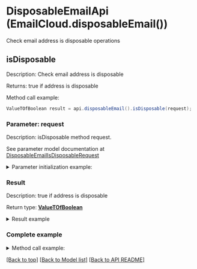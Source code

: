 # DisposableEmailApi (EmailCloud.disposableEmail())

Check email address is disposable operations

<a name="isDisposable"></a>
## isDisposable

Description: Check email address is disposable             

Returns: true if address is disposable

Method call example:
```java
ValueTOfBoolean result = api.disposableEmail().isDisposable(request);
```


### Parameter: request

Description: isDisposable method request.

See parameter model documentation at [DisposableEmailIsDisposableRequest](DisposableEmailIsDisposableRequest.md)

<details>
    <summary>Parameter initialization example:</summary>

```java
DisposableEmailIsDisposableRequest request = Models.disposableEmailIsDisposableRequest()
    .address("example@mailcatch.com")
    .build();
```

</details>

### Result

Description: true if address is disposable

Return type: [**ValueTOfBoolean**](ValueTOfBoolean.md)

<details>
    <summary>Result example</summary>

```java
result = ;
```
</details>

### Complete example

<details>
    <summary>Method call example:</summary>

```java
EmailCloud api = new EmailCloud(appKey, appSid);

// Prepare parameters:
DisposableEmailIsDisposableRequest request = Models.disposableEmailIsDisposableRequest()
    .address("example@mailcatch.com")
    .build();

// Call method:
ValueTOfBoolean result = api.disposableEmail().isDisposable(request);

// Result example:
result = ;
```

</details>

[[Back to top]](#) [[Back to Model list]](Models.md) [[Back to API README]](README.md)

